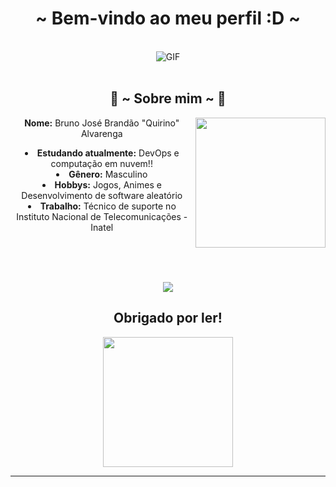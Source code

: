   <center>
<h1 align="center">~ Bem-vindo ao meu perfil :D ~</h1>
<br>
<div align="center">
<img alt="GIF" align="center" src="https://media4.giphy.com/media/R91S9qNaQI1Uw4LAt4/giphy.gif?cid=790b761118c94719ecd0733692ca4792c6e22066fcaab3d3&rid=giphy.gif">
</div>
      <br>

<div>
<h2 align="center"> 👾 ~ Sobre mim ~ 👾 </h2>
  <div align="center">
<img src="https://media4.giphy.com/media/hSRGblz6bOnav0v8zv/giphy.gif?cid=790b76116b59b1a6a8df16c4c362e08c473efa337cc92cfc&rid=giphy.gif&ct=g" align="right""width="390.5px" height="208.5px">
  </div>
 <b>Nome:</b> Bruno José Brandão "Quirino" Alvarenga

<p> </p>

<li>
<b>Estudando atualmente:</b> DevOps e computação em nuvem!!
</li>
<li>
<b>Gênero:</b> Masculino
</li>

<li>
<b>Hobbys:</b> Jogos, Animes e Desenvolvimento de software aleatório
</li>
<li>
<b>Trabalho:</b> Técnico de suporte no Instituto Nacional de Telecomunicações - Inatel

</li>

<br><br><br>
</div>

<div align="center"><img  src="https://github-readme-stats.vercel.app/api?username=brunoquirino14&&show_icons=true&theme=radical" /><p align="center" >  
  </a>
  </p>
<h2 align="center"> Obrigado por ler! </h2>

<div align="center">
<img src="https://media4.giphy.com/media/C9GeN0Ft5WLOsW8Kmh/giphy.gif?cid=790b76115d5c5f8237e6bac143161302cfa6fe5e16c927f0&rid=giphy.gif&ct=g""width="390.5px" height="208.5px">
</div>
<hr>
</div>

